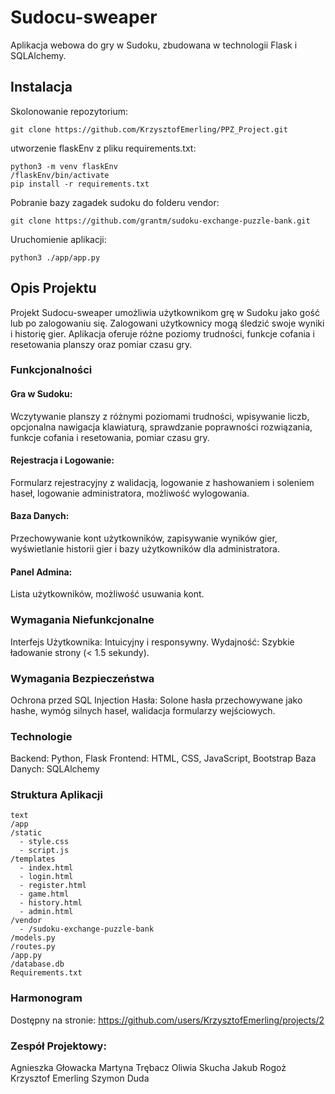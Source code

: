 # Sudocu-sweaper
Aplikacja webowa do gry w Sudoku, zbudowana w technologii Flask i SQLAlchemy.

## Instalacja
Skolonowanie repozytorium:
~~~
git clone https://github.com/KrzysztofEmerling/PPZ_Project.git
~~~

utworzenie flaskEnv z pliku requirements.txt:
~~~
python3 -m venv flaskEnv
/flaskEnv/bin/activate
pip install -r requirements.txt
~~~

Pobranie bazy zagadek sudoku do folderu vendor:
~~~
git clone https://github.com/grantm/sudoku-exchange-puzzle-bank.git
~~~

Uruchomienie aplikacji:
~~~
python3 ./app/app.py
~~~

## Opis Projektu
Projekt Sudocu-sweaper umożliwia użytkownikom grę w Sudoku jako gość lub po zalogowaniu się. Zalogowani użytkownicy mogą śledzić swoje wyniki i historię gier. Aplikacja oferuje różne poziomy trudności, funkcje cofania i resetowania planszy oraz pomiar czasu gry.

### Funkcjonalności
#### Gra w Sudoku:
Wczytywanie planszy z różnymi poziomami trudności, wpisywanie liczb, opcjonalna nawigacja klawiaturą, sprawdzanie poprawności rozwiązania, funkcje cofania i resetowania, pomiar czasu gry.

#### Rejestracja i Logowanie:
Formularz rejestracyjny z walidacją, logowanie z hashowaniem i soleniem haseł, logowanie administratora, możliwość wylogowania.
#### Baza Danych:
Przechowywanie kont użytkowników, zapisywanie wyników gier, wyświetlanie historii gier i bazy użytkowników dla administratora.
#### Panel Admina:
Lista użytkowników, możliwość usuwania kont.

### Wymagania Niefunkcjonalne
Interfejs Użytkownika: Intuicyjny i responsywny.
Wydajność: Szybkie ładowanie strony (< 1.5 sekundy).

### Wymagania Bezpieczeństwa
Ochrona przed SQL Injection
Hasła: Solone hasła przechowywane jako hashe, wymóg silnych haseł, walidacja formularzy wejściowych.

### Technologie
Backend: Python, Flask
Frontend: HTML, CSS, JavaScript, Bootstrap
Baza Danych: SQLAlchemy

### Struktura Aplikacji
~~~
text
/app
/static
  - style.css
  - script.js
/templates
  - index.html
  - login.html
  - register.html
  - game.html
  - history.html
  - admin.html
/vendor
  - /sudoku-exchange-puzzle-bank
/models.py
/routes.py
/app.py
/database.db
Requirements.txt
~~~

### Harmonogram
Dostępny na stronie: https://github.com/users/KrzysztofEmerling/projects/2

### Zespół Projektowy:
Agnieszka Głowacka
Martyna Trębacz
Oliwia Skucha
Jakub Rogoż
Krzysztof Emerling
Szymon Duda

